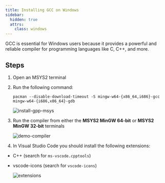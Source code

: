 ```yaml
---
title: Installing GCC on Windows
sidebar:
  hidden: true
  attrs:
    class: windows
---
```

GCC is essential for Windows users because it provides a powerful and reliable compiler for programming languages like C, C++, and more.

## Steps

1. Open an MSYS2 terminal
1. Run the following command:

    ```shell
    pacman --disable-download-timeout -S mingw-w64-{x86_64,i686}-gcc mingw-w64-{i686,x86_64}-gdb
    ```

    ![install-gpp-msys](../../../../../../public/gifs/windows/old/install-gpp-msys.gif)

1. Run the compiler from either the **MSYS2 MinGW 64-bit** or **MSYS2 MinGW 32-bit** terminals

    ![demo-compiler](../../../../../../public/gifs/windows/old/demo-compiler.gif)

1. In Visual Studio Code you should install the following extensions:

- C++ (search for `ms-vscode.cpptools`)
- vscode-icons (search for `vscode-icons`)

    ![extensions](../../../../../../public/gifs/windows/old/extensions.gif)
